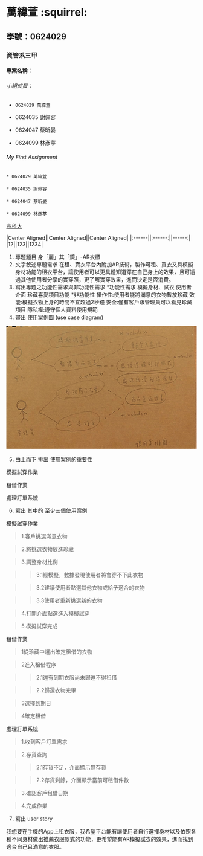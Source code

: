 # 萬緯萱 :squirrel:

## 學號：0624029

### 資管系三甲

#### 專案名稱：

###### 小組成員：

* `0624029 萬緯萱`

* 0624035 謝佩容

* 0624047 蔡昕晏

* 0624099 林彥葶

###### My First Assignment


```
* 0624029 萬緯萱

* 0624035 謝佩容

* 0624047 蔡昕晏

* 0624099 林彥葶
```

[高科大](https://www.nkust.edu.tw)

|Center Aligned||Center Aligned||Center Aligned|
|:------||:------:||------:|
|12||123||1234|

1.	專題題目
身「麗」其「鏡」-AR衣櫃
2.	文字敘述專題需求
在租、賣衣平台內附加AR技術，製作可租、買衣又具模擬身材功能的租衣平台，讓使用者可以更具體知道穿在自己身上的效果，且可透過其他使用者分享的實穿照，更了解實穿效果，進而決定是否消費。
3.	寫出專題之功能性需求與非功能性需求
*功能性需求
模擬身材、試衣
使用者介面
珍藏喜愛項目功能
*非功能性
操作性:使用者能將滿意的衣物暫放珍藏
效能:模擬衣物上身的時間不宜超過2秒鐘
安全:僅有客戶跟管理員可以看見珍藏項目
隱私權:遵守個人資料使用規範
4.	畫出 使用案例圖 (use case diagram)


![nkust](image.png "image")

5.	由上而下 排出 使用案例的重要性

模擬試穿作業

租借作業

處理訂單系統

6.	寫出 其中的 至少三個使用案例

模擬試穿作業

>1.客戶挑選滿意衣物

>2.將挑選衣物放進珍藏 

>3.調整身材比例

>>3.1經模擬，數據發現使用者將會穿不下此衣物

>>3.2建議使用者點選其他衣物或給予適合的衣物

>>3.3使用者重新挑選新的衣物

>4.打開介面點選進入模擬試穿

>5.模擬試穿完成

租借作業

>1從珍藏中選出確定租借的衣物

>2進入租借程序

>>2.1還有到期衣服尚未歸還不得租借

>>2.2歸還衣物完畢

>3選擇到期日

>4確定租借

處理訂單系統

>1.收到客戶訂單需求

>2.存貨查詢

>>2.1存貨不足，介面顯示無存貨

>>2.2存貨剩餘，介面顯示當前可租借件數

>3.確認客戶租借日期

>4.完成作業


7. 寫出 user story 

我想要在手機的App上租衣服，我希望平台能有讓使用者自行選擇身材以及依照各種不同身材做出推薦衣服款式的功能，更希望能有AR模擬試衣的效果，進而找到適合自己且滿意的衣服。

